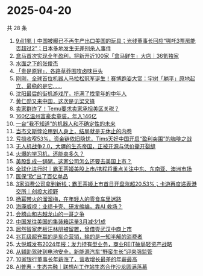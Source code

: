 # 2025-04-20

共 28 条

<!-- BEGIN 36KR -->
<!-- 最后更新时间 2025-04-20 01:06:54 +0800 -->
1. [9点1氪丨中国被曝已不再生产出口美国的玩具；光线董事长回应“哪吒3票房能否超过2”；日本多地发生无差别杀人事件](https://36kr.com/p/3255777569911301)
1. [盒马首次实现全年盈利，将新开近100家「盒马鲜生」大店｜36氪独家](https://36kr.com/p/3255469402779392)
1. [水面之下的张俊杰](https://36kr.com/p/3256381001445632)
1. [「贵是原罪」，各路草莽围攻卤味巨头](https://36kr.com/p/3255659571782913)
1. [刚刚，全球首位机器人马拉松冠军诞生！赛博跑姿大赏：宇树「躺平」原地起立、最稳的是它……](https://36kr.com/p/3256591010050313)
1. [沈阳最后的街机游戏厅，挤满了找童年的中年人](https://36kr.com/p/3256365791080713)
1. [黄仁勋又来中国，这次是见梁文锋](https://36kr.com/p/3255625967022600)
1. [卖家群炸了！Temu要求卖家承担美区关税？](https://36kr.com/p/3255603773859072)
1. [160亿温州富豪卖童装，年入146亿](https://36kr.com/p/3243654733882889)
1. [一台“我不知道”的机器人和不确定性的未来](https://36kr.com/p/3253976765820677)
1. [当杰文斯悖论用到人身上，结局就是无休止的内卷](https://36kr.com/p/3228733289528706)
1. [亏损收窄53%，资金链依旧隐忧，Tims天好中国开启“盈利突围”的咖啡之战](https://36kr.com/p/3255577419133445)
1. [无人机战争2.0，大疆的生态帝国，正被开源与低价撕开裂缝](https://36kr.com/p/3255605304111369)
1. [火爆的学习机，还能卖多久？](https://36kr.com/p/3256364114375174)
1. [美股乱成一锅粥，这家公司怎么还要去美国上市？](https://36kr.com/p/3255701301080328)
1. [全球化进行时｜霸王茶姬美股上市/携程将重点关注中东、东南亚、澳洲市场](https://36kr.com/p/3255493108543490)
1. [医保“砍”出了百亿单品](https://36kr.com/p/3255596600095235)
1. [3家消费公司拿到新钱；霸王茶姬上市首日开盘涨超20.53%；卡游再度递表港交所｜创投大视野](https://36kr.com/p/3255533972730113)
1. [杨幂带火的溜溜梅，在年轻人的零食车里迷路](https://36kr.com/p/3256506912895235)
1. [海康威视：业绩卡壳、研发缩编，靠AI 救场？](https://36kr.com/p/3256414415646984)
1. [会稽山和古越龙山的一哥之争](https://36kr.com/p/3256333881323784)
1. [中国发往美国的集装箱运量3月减少1成](https://36kr.com/p/3256354434167044)
1. [居然智家老板汪林朋被留置，曾借壳武汉中商上市](https://36kr.com/p/3255779114693120)
1. [兆瓦级超充赢的是车企营销，输的是一知半解的消费者](https://36kr.com/p/3255497522374144)
1. [大悦城发布2024年报：发力持有型业务，商业REIT破局轻资产战略](https://36kr.com/p/3256359212986881)
1. [从辅助驾驶到电池安全，新能源汽车“野蛮生长”迎来强监管](https://36kr.com/p/3255635123528965)
1. [10家银行董事长年薪涨了，营收增长最差的年薪最高](https://36kr.com/p/3257086232785409)
1. [AI普惠・生态共融｜联想AI工作站生态合作沙龙圆满落幕](https://36kr.com/p/3257108377547016)
<!-- END 36KR -->